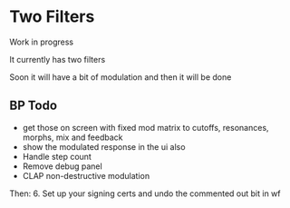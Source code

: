 # Two Filters

Work in progress

It currently has two filters

Soon it will have a bit of modulation and then it will be done

## BP Todo

- get those on screen with fixed mod matrix to cutoffs, resonances, morphs, mix and feedback
- show the modulated response in the ui also 
- Handle step count
- Remove debug panel
- CLAP non-destructive modulation

Then:
6. Set up your signing certs and undo the commented out bit in wf
